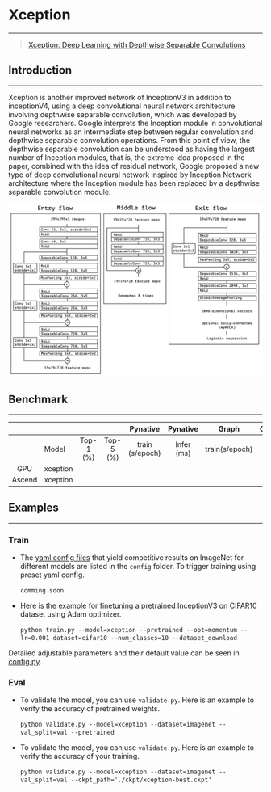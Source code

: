 # Xception
***
> [Xception: Deep Learning with Depthwise Separable Convolutions](https://arxiv.org/pdf/1610.02357.pdf)

## Introduction
***
Xception is another improved network of InceptionV3 in addition to inceptionV4, using a deep convolutional neural network architecture involving depthwise separable convolution, which was developed by Google researchers. Google interprets the Inception module in convolutional neural networks as an intermediate step between regular convolution and depthwise separable convolution operations. From this point of view, the depthwise separable convolution can be understood as having the largest number of Inception modules, that is, the extreme idea proposed in the paper, combined with the idea of residual network, Google proposed a new type of deep convolutional neural network inspired by Inception Network architecture where the Inception module has been replaced by a depthwise separable convolution module.

![](./Xception.jpg)



## Benchmark

------

|        |          |           |           |    Pynative     |  Pynative  |     Graph      |   Graph    |           |            |
| :----: | -------- | :-------: | :-------: | :-------------: | :--------: | :------------: | :--------: | :-------: | :--------: |
|        | Model    | Top-1 (%) | Top-5 (%) | train (s/epoch) | Infer (ms) | train(s/epoch) | Infer (ms) | Download  |   Config   |
|  GPU   | xception |           |           |                 |            |                |            | [model]() | [config]() |
| Ascend | xception |           |           |                 |            |                |            |           |            |



## Examples

***

### Train

- The [yaml config files](../../config) that yield competitive results on ImageNet for different models are listed in the `config` folder. To trigger training using preset yaml config. 

  ```shell
  comming soon
  ```


- Here is the example for finetuning a pretrained InceptionV3 on CIFAR10 dataset using Adam optimizer.

  ```shell
  python train.py --model=xception --pretrained --opt=momentum --lr=0.001 dataset=cifar10 --num_classes=10 --dataset_download
  ```

Detailed adjustable parameters and their default value can be seen in [config.py](../../config.py).

### Eval

- To validate the model, you can use `validate.py`. Here is an example to verify the accuracy of pretrained weights.

  ```shell
  python validate.py --model=xception --dataset=imagenet --val_split=val --pretrained
  ```

- To validate the model, you can use `validate.py`. Here is an example to verify the accuracy of your training.

  ```shell
  python validate.py --model=xception --dataset=imagenet --val_split=val --ckpt_path='./ckpt/xception-best.ckpt'
  ```


